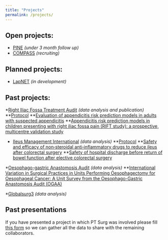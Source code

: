 ```yaml
---
title: "Projects"
permalink: /projects/
---
```

## Open projects:

* [PINE](http://ptsurg.org/pine/) *(under 3 month follow up)*
* [COMPASS](http://eurosurg.org/compass-study-hub/) *(recruiting)*

## Planned projects:

* [LapNET](http://ptsurg.org/lapnet/) *(in development)*

## Past projects:
*[Right Iliac Fossa Treatment Audit](http://wmresearch.org.uk/studies/) *(data analysis and publication)*
**[Protocol](https://bmjopen.bmj.com/content/8/1/e017574)
**[Evaluation of appendicitis risk prediction models in adults with suspected appendicitis](https://bjssjournals.onlinelibrary.wiley.com/doi/10.1002/bjs.11440)
**[Appendicitis risk prediction models in children presenting with right iliac fossa pain (RIFT study): a prospective, multicentre validation study](https://doi.org/10.1016/S2352-4642(20)30006-7)

* [Ileus Management International](http://eurosurg.org/imagine-hub/) *(data analysis)*
**[Protocol](https://onlinelibrary.wiley.com/doi/abs/10.1111/codi.13976)
**[Safety and efficacy of non‐steroidal anti‐inflammatory drugs to reduce ileus after colorectal surgery](https://doi.org/10.1002/bjs.11326)
**[Safety of hospital discharge before return of bowel function after elective colorectal surgery](https://bjssjournals.onlinelibrary.wiley.com/doi/abs/10.1002/bjs.11422)

*[Oesophago-gastric Anastomosis Audit](https://www.ogaa.org.uk/) *(data analysis)*
**[International Variation in Surgical Practices in Units Performing Oesophagectomy for Oesophageal Cancer: A Unit Survey from the Oesophago-Gastric Anastomosis Audit (OGAA)](https://link.springer.com/article/10.1007%2Fs00268-019-05080-1)

*[Globalsurg3](https://globalsurg.org/projects/cohort-studies/globalsurg-3/) *(data analysis)*

## Past presentations
If you have presented a project in which PT Surg was involved please fill [this form](https://goo.gl/forms/Uiji7bUyg4RswNNJ2) so we can gather all the data to share with the remaining collaborators.
